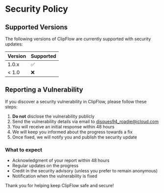 # Security Policy

## Supported Versions

The following versions of ClipFlow are currently supported with security updates:

| Version | Supported          |
| ------- | ------------------ |
| 1.0.x   | :white_check_mark: |
| < 1.0   | :x:                |

## Reporting a Vulnerability

If you discover a security vulnerability in ClipFlow, please follow these steps:

1. **Do not** disclose the vulnerability publicly
2. Send the vulnerability details via email to [disques94_roadie@icloud.com](mailto:disques94_roadie@icloud.com)
3. You will receive an initial response within 48 hours
4. We will keep you informed about the progress towards a fix
5. Once fixed, we will notify you and publish the security update

### What to expect

- Acknowledgment of your report within 48 hours
- Regular updates on the progress
- Credit in the security advisory (unless you prefer to remain anonymous)
- Notification when the vulnerability is fixed

Thank you for helping keep ClipFlow safe and secure!
